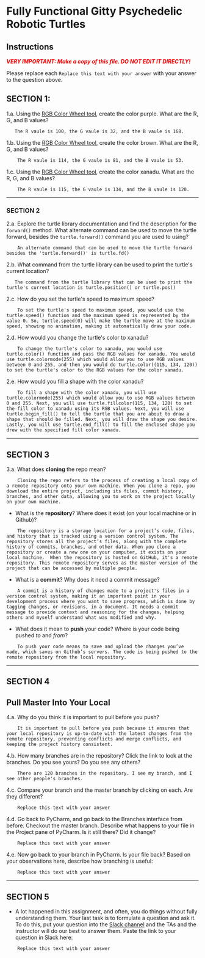 # Fully Functional Gitty Psychedelic Robotic Turtles

## Instructions

**_<span style="color:red">
    VERY IMPORTANT: Make a copy of this file. DO NOT EDIT IT DIRECTLY!
</span>_**

Please replace each `Replace this text with your answer` 
with your answer to the question above.

## SECTION 1: 

1.a. Using the [RGB Color Wheel tool](https://colorspire.com/rgb-color-wheel/), create the color purple. 
     What are the R, G, and B values?

```
   The R vaule is 100, the G vaule is 32, and the B vaule is 168.
```

1.b. Using the [RGB Color Wheel tool](https://colorspire.com/rgb-color-wheel/), create the color brown. 
     What are the R, G, and B values? 

```
    The R vaule is 114, the G vaule is 81, and the B vaule is 53.
```

1.c. Using the [RGB Color Wheel tool](https://colorspire.com/rgb-color-wheel/), create the color xanadu. 
     What are the R, G, and B values?

```
    The R vaule is 115, the G vaule is 134, and the B vaule is 120.
```

---

### SECTION 2

2.a. Explore the turtle library documentation and find the description for the 
     `forward()` method. What alternate command can be used to move the turtle forward, 
     besides the `turtle.forward()` command you are used to using?

```
    An alternate command that can be used to move the turtle forward besides the 'turtle.forward()' is turtle.fd()
```

2.b. What command from the turtle library can be used to print the turtle's current 
   location?
   
```
   The command from the turtle library that can be used to print the turtle's current location is turtle.position() or turtle.pos()

```

2.c. How do you set the turtle's speed to maximum speed?
   
```
    To set the turtle's speed to maximum speed, you would use the turtle.speed() function and the maximum speed is represented by the value 0. So, turtle.speed(0) will make the turtle move at the maximum speed, showing no animation, making it automatically draw your code.
```

2.d. How would you change the turtle's color to xanadu? 

```
    To change the turtle's color to xanadu, you would use turtle.color() function and pass the RGB values for xanadu. You would use turtle.colormode(255) which would allow you to use RGB values between 0 and 255, and then you would do turtle.color((115, 134, 120)) to set the turtle's color to the RGB values for the color xanadu.
```

2.e. How would you fill a shape with the color xanadu?

```
    To fill a shape with the color xanadu, you will use turtle.colormode(255) which would allow you to use RGB values between 0 and 255. Next, you will use turtle.fillcolor(115, 134, 120) to set the fill color to xanadu using its RGB values. Next, you will use turtle.begin_fill() to tell the turtle that you are about to draw a shape that should be filled. Next, you will draw the shape you desire. Lastly, you will use turtle.end_fill() to fill the enclosed shape you drew with the specified fill color xanadu.
```

---

## SECTION 3

3.a. What does **cloning** the repo mean?

```
    Cloning the repo refers to the process of creating a local copy of a remote repository onto your own machine. When you clone a repo, you download the entire project, including its files, commit history, branches, and other data, allowing you to work on the project locally on your own machine.
```


- What is the **repository**? Where does it exist (on your local machine or in Github)?

```
    The repository is a storage location for a project’s code, files, and history that is tracked using a version control system. The repository stores all the project’s files, along with the complete history of commits, branches, and other data. When you clone a repository or create a new one on your computer, it exists on your local machine.  When the repository is hosted on GitHub, it's a remote repository. This remote repository serves as the master version of the project that can be accessed by multiple people.
```


- What is a **commit**? Why does it need a commit message?

```
    A commit is a history of changes made to a project's files in a version control system, making it an important point in your development process where you want to save progress, which is done by tagging changes, or revisions, in a document. It needs a commit message to provide context and reasoning for the changes, helping others and myself understand what was modified and why.
```


- What does it mean to **push** your code? Where is your code being pushed _to_ and _from_?

```
    To push your code means to save and upload the changes you’ve made, which saves on Github’s servers. The code is being pushed to the remote repository from the local repository.
```

---

## SECTION 4

## Pull Master Into Your Local

4.a. Why do you think it is important to pull before you push?

```
    It is important to pull before you push because it ensures that your local repository is up-to-date with the latest changes from the remote repository, preventing conflicts and merge conflicts, and keeping the project history consistent.
```

4.b. How many branches are in the repository?
     Click the link to look at the branches. Do you see yours? Do you see any others? 

```
    There are 120 branches in the repository. I see my branch, and I see other people's branches.
```


4.c. Compare your branch and the master branch by clicking on each. Are they different?

```
    Replace this text with your answer
```


4.d. Go back to PyCharm, and go back to the Branches interface from before. Checkout the 
     master branch.
     Describe what happens to your file in the Project pane of PyCharm. Is it still 
     there? Did it change?

```
    Replace this text with your answer
```


4.e. Now go back to your branch in PyCharm. Is your file back? Based on your observations
     here, describe how branching is useful:

```
    Replace this text with your answer
```

---

## SECTION 5
- A lot happened in this assignment, and often, you do things without fully 
  understanding them. Your last task is to formulate a question and ask it. 
  To do this, put your question into the [Slack channel](https://bereacs.slack.com/archives/C3QACGH8R) and the TAs and the instructor 
  will do our best to answer them. Paste the link to your question in Slack here:

```
    Replace this text with your answer
```



